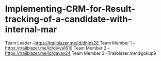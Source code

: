 # Implementing-CRM-for-Result-tracking-of-a-candidate-with-internal-mar
Team Leader –https://trailblazer.me/id/dhins28
Team Member 1 –https://trailblazer.me/id/divya1619
Team Member 2 – https://trailblazer.me/id/gayan24
Team Member 3 –Trailblazer.me∕id∕gokup9
